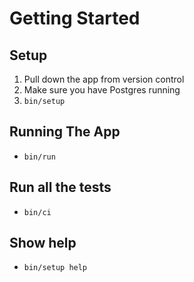 # Getting Started

## Setup

1. Pull down the app from version control
2. Make sure you have Postgres running
3. `bin/setup`

## Running The App

- `bin/run`

## Run all the tests

- `bin/ci`

## Show help

- `bin/setup help`
